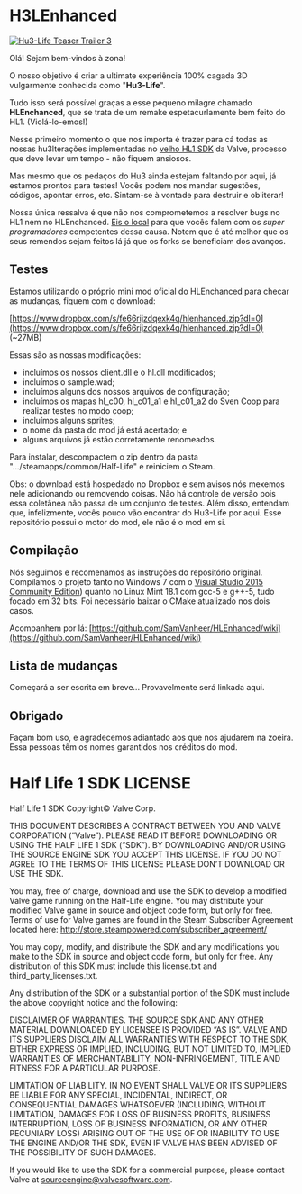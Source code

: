 H3LEnhanced
======================

[![Hu3-Life Teaser Trailer 3](https://img.youtube.com/vi/fvkc70QQid0/0.jpg)](https://www.youtube.com/watch?v=fvkc70QQid0)

Olá! Sejam bem-vindos à zona!

O nosso objetivo é criar a ultimate experiência 100% cagada 3D vulgarmente conhecida como "**Hu3-Life**".

Tudo isso será possível graças a esse pequeno milagre chamado **HLEnchanced**, que se trata de um remake espetacurlamente bem feito do HL1. (Violá-lo-emos!)

Nesse primeiro momento o que nos importa é trazer para cá todas as nossas hu3lterações implementadas no [velho HL1 SDK](https://github.com/ValveSoftware/halflife) da Valve, processo que deve levar um tempo - não fiquem ansiosos.

Mas mesmo que os pedaços do Hu3 ainda estejam faltando por aqui, já estamos prontos para testes! Vocês podem nos mandar sugestões, códigos, apontar erros, etc. Sintam-se à vontade para destruir e obliterar!

Nossa única ressalva é que não nos comprometemos a resolver bugs no HL1 nem no HLEnchanced. [Eis o local](https://github.com/SamVanheer/HLEnhanced/issues) para que vocês falem com os *super programadores* competentes dessa causa. Notem que é até melhor que os seus remendos sejam feitos lá já que os forks se beneficiam dos avanços.

Testes
----------------

Estamos utilizando o próprio mini mod oficial do HLEnchanced para checar as mudanças, fiquem com o download:

[https://www.dropbox.com/s/fe66rijzdqexk4q/hlenhanced.zip?dl=0](https://www.dropbox.com/s/fe66rijzdqexk4q/hlenhanced.zip?dl=0) (~27MB)

Essas são as nossas modificações:
* incluímos os nossos client.dll e o hl.dll modificados;
* incluímos o sample.wad;
* incluímos alguns dos nossos arquivos de configuração;
* incluímos os mapas hl_c00, hl_c01_a1 e hl_c01_a2 do Sven Coop para realizar testes no modo coop;
* incluímos alguns sprites;
* o nome da pasta do mod já está acertado; e
* alguns arquivos já estão corretamente renomeados.

Para instalar, descompactem o zip dentro da pasta ".../steamapps/common/Half-Life" e reiniciem o Steam.

Obs: o download está hospedado no Dropbox e sem avisos nós mexemos nele adicionando ou removendo coisas. Não há controle de versão pois essa coletânea não passa de um conjunto de testes. Além disso, entendam que, infelizmente, vocês pouco vão encontrar do Hu3-Life por aqui. Esse repositório possui o motor do mod, ele não é o mod em si.

Compilação
----------------

Nós seguimos e recomenamos as instruções do repositório original. Compilamos o projeto tanto no Windows 7 com o [Visual Studio 2015 Community Edition](https://www.visualstudio.com/downloads/)) quanto no Linux Mint 18.1 com gcc-5 e g++-5, tudo focado em 32 bits. Foi necessário baixar o CMake atualizado nos dois casos.

Acompanhem por lá: [https://github.com/SamVanheer/HLEnhanced/wiki](https://github.com/SamVanheer/HLEnhanced/wiki)

Lista de mudanças
----------------

Começará a ser escrita em breve... Provavelmente será linkada aqui.

Obrigado
----------------

Façam bom uso, e agradecemos adiantado aos que nos ajudarem na zoeira. Essa pessoas têm os nomes garantidos nos créditos do mod.

Half Life 1 SDK LICENSE
======================

Half Life 1 SDK Copyright© Valve Corp.  

THIS DOCUMENT DESCRIBES A CONTRACT BETWEEN YOU AND VALVE CORPORATION (“Valve”).  PLEASE READ IT BEFORE DOWNLOADING OR USING THE HALF LIFE 1 SDK (“SDK”). BY DOWNLOADING AND/OR USING THE SOURCE ENGINE SDK YOU ACCEPT THIS LICENSE. IF YOU DO NOT AGREE TO THE TERMS OF THIS LICENSE PLEASE DON’T DOWNLOAD OR USE THE SDK.

You may, free of charge, download and use the SDK to develop a modified Valve game running on the Half-Life engine.  You may distribute your modified Valve game in source and object code form, but only for free. Terms of use for Valve games are found in the Steam Subscriber Agreement located here: http://store.steampowered.com/subscriber_agreement/ 

You may copy, modify, and distribute the SDK and any modifications you make to the SDK in source and object code form, but only for free.  Any distribution of this SDK must include this license.txt and third_party_licenses.txt.  
 
Any distribution of the SDK or a substantial portion of the SDK must include the above copyright notice and the following: 

DISCLAIMER OF WARRANTIES.  THE SOURCE SDK AND ANY OTHER MATERIAL DOWNLOADED BY LICENSEE IS PROVIDED “AS IS”.  VALVE AND ITS SUPPLIERS DISCLAIM ALL WARRANTIES WITH RESPECT TO THE SDK, EITHER EXPRESS OR IMPLIED, INCLUDING, BUT NOT LIMITED TO, IMPLIED WARRANTIES OF MERCHANTABILITY, NON-INFRINGEMENT, TITLE AND FITNESS FOR A PARTICULAR PURPOSE.  

LIMITATION OF LIABILITY.  IN NO EVENT SHALL VALVE OR ITS SUPPLIERS BE LIABLE FOR ANY SPECIAL, INCIDENTAL, INDIRECT, OR CONSEQUENTIAL DAMAGES WHATSOEVER (INCLUDING, WITHOUT LIMITATION, DAMAGES FOR LOSS OF BUSINESS PROFITS, BUSINESS INTERRUPTION, LOSS OF BUSINESS INFORMATION, OR ANY OTHER PECUNIARY LOSS) ARISING OUT OF THE USE OF OR INABILITY TO USE THE ENGINE AND/OR THE SDK, EVEN IF VALVE HAS BEEN ADVISED OF THE POSSIBILITY OF SUCH DAMAGES.  
 
 
If you would like to use the SDK for a commercial purpose, please contact Valve at sourceengine@valvesoftware.com.
